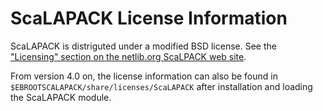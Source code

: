 # ScaLAPACK License Information

ScaLAPACK is distriguted under a modified BSD license. See the
["Licensing" section on the netlib.org ScaLPACK web site](https://netlib.org/scalapack/#_licensing).

From version 4.0 on, the license information can also be found in
`$EBROOTSCALAPACK/share/licenses/ScaLAPACK` after installation and loading
the ScaLAPACK module.
